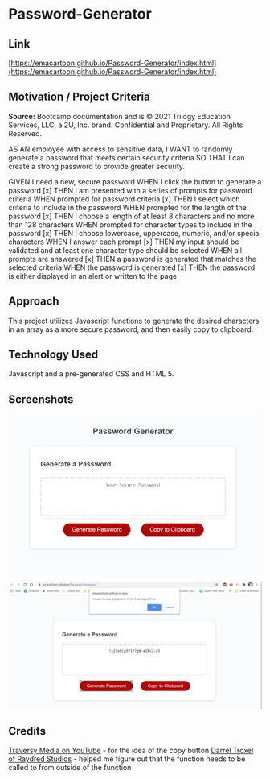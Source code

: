 # Password-Generator



## Link

[https://emacartoon.github.io/Password-Generator/index.html](https://emacartoon.github.io/Password-Generator/index.html)


## Motivation / Project Criteria

**Source:** Bootcamp documentation and is © 2021 Trilogy Education Services, LLC, a 2U, Inc. brand. Confidential and Proprietary. All Rights Reserved.

AS AN employee with access to sensitive data, I WANT to randomly generate a password that meets certain security criteria SO THAT I can create a strong password to provide greater security.

GIVEN I need a new, secure password
WHEN I click the button to generate a password
[x] THEN I am presented with a series of prompts for password criteria
WHEN prompted for password criteria
[x] THEN I select which criteria to include in the password
WHEN prompted for the length of the password
[x] THEN I choose a length of at least 8 characters and no more than 128 characters
WHEN prompted for character types to include in the password
[x] THEN I choose lowercase, uppercase, numeric, and/or special characters
WHEN I answer each prompt
[x] THEN my input should be validated and at least one character type should be selected
WHEN all prompts are answered
[x] THEN a password is generated that matches the selected criteria
WHEN the password is generated
[x] THEN the password is either displayed in an alert or written to the page


## Approach

This project utilizes Javascript functions to generate the desired characters in an array as a more secure password, and then easily copy to clipboard.


## Technology Used

Javascript and a pre-generated CSS and HTML 5.

## Screenshots

![Screenshot of Generator](./Assets/img/JS%20Homework%20Screenshot.png)

![Screenshot of the Function](./Assets/img/JS%20Homework%20Screenshot_02.png)


## Credits
[Traversy Media on YouTube](https://www.youtube.com/watch?v=duNmhKgtcsI) - for the idea of the copy button
[Darrel Troxel of Raydred Studios](https://github.com/raydred) - helped me figure out that the function needs to be called to from outside of the function
